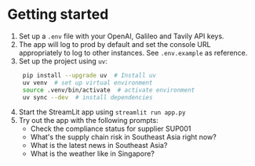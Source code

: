 # Getting started
1. Set up a `.env` file with your OpenAI, Galileo and Tavily API keys.
2. The app will log to prod by default and set the console URL appropriately to log to other instances. See `.env.example` as reference.
3. Set up the project using `uv`:
   ```bash
    pip install --upgrade uv  # Install uv
    uv venv  # set up virtual environment
    source .venv/bin/activate  # activate environment
    uv sync --dev  # install dependencies
    ```
4. Start the StreamLit app using `streamlit run app.py`
5. Try out the app with the following prompts:
    - Check the compliance status for supplier SUP001
    - What's the supply chain risk in Southeast Asia right now?
    - What is the latest news in Southeast Asia?
    - What is the weather like in Singapore?
